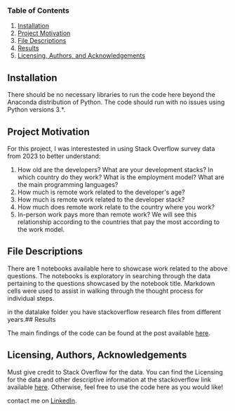 
### Table of Contents

1. [Installation](#installation)
2. [Project Motivation](#motivation)
3. [File Descriptions](#files)
4. [Results](#results)
5. [Licensing, Authors, and Acknowledgements](#licensing)

## Installation <a name="installation"></a>

There should be no necessary libraries to run the code here beyond the Anaconda distribution of Python.  The code should run with no issues using Python versions 3.*.

## Project Motivation<a name="motivation"></a>

For this project, I was interestested in using Stack Overflow survey data from 2023 to better understand:


1. How old are the developers? What are your development stacks? In which country do they work? What is the employment model? What are the main programming languages?
2. How much is remote work related to the developer's age?
3. How much is remote work related to the developer stack?
4. How much does remote work relate to the country where you work?
5. In-person work pays more than remote work? We will see this relationship according to the countries that pay the most according to the work model. 




## File Descriptions <a name="files"></a>

There are 1 notebooks available here to showcase work related to the above questions.  The notebooks is exploratory in searching through the data pertaining to the questions showcased by the notebook title.  Markdown cells were used to assist in walking through the thought process for individual steps.  


in the datalake folder you have stackoverflow research files from different years.## Results<a name="results"></a>

The main findings of the code can be found at the post available [here](https://medium.com/@froisrodolfo/is-remote-work-the-most-practiced-this-survey-made-for-developers-can-answer-you-dbbbef9a1cef).

## Licensing, Authors, Acknowledgements<a name="licensing"></a>

Must give credit to Stack Overflow for the data.  You can find the Licensing for the data and other descriptive information at the stackoverflow link available [here](https://insights.stackoverflow.com/survey).  Otherwise, feel free to use the code here as you would like! 


contact me on [LinkedIn](https://www.linkedin.com/in/rodolfofrois/?locale=en_US). 